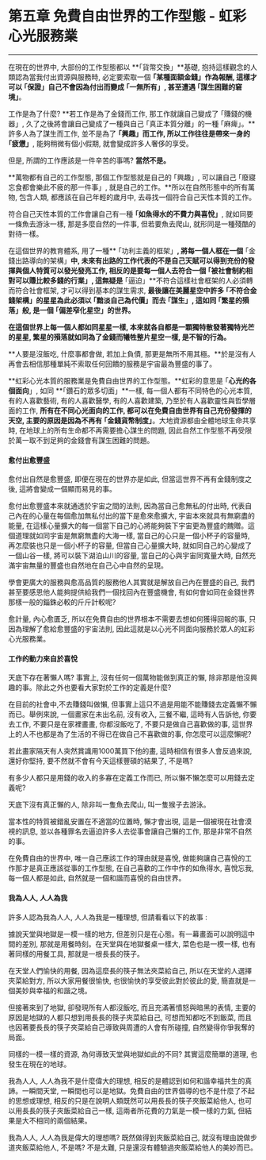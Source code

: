 # 第五章 免費自由世界的工作型態 - 虹彩心光服務業

---

在現在的世界中, 大部份的工作型態都以 **｢貨幣交換」**基礎, 抱持這樣觀念的人類認為當我付出資源與服務時, 必定要索取一個 **｢某種面額金錢」**作為報酬, 這樣才可以** ｢保證」**自己不會因為付出而變成 **｢一無所有」**,  甚至遭遇** ｢謀生困難的窘境」**。

工作是為了什麼? **若工作是為了金錢而工作, 那工作就讓自己變成了 ｢賺錢的機器」, 久了之後將會讓自己變成了一種與自己 ｢真正本質分離」的一種 ｢麻痺」。**許多人為了謀生而工作, 並不是為了 **｢興趣」**而工作, 所以工作往往是帶來一身的** ｢疲憊」**, 能夠稍微有個小假期, 就會變成許多人奢侈的享受。

但是, 所謂的工作應該是一件辛苦的事嗎? **當然不是。**

**萬物都有自己的工作型態, 那個工作型態就是自己的 ｢興趣」, 可以讓自己  ｢廢寢忘食都會樂此不疲的那一件事」, 就是自己的工作。**所以在自然形態中的所有萬物, 包含人類, 都應該在自己年輕的歲月中, 去尋找一個符合自己天性本質的工作。

符合自己天性本質的工作會讓自己有一種 **｢如魚得水的不費力與喜悅」**, 就如同要一條魚去游泳一樣, 那是多麼自然的一件事, 但若要魚去爬山, 就形同是一種殘酷的對待一樣。

在這個世界的教育體系, 用了一種** ｢功利主義的框架」**, 將每一個人框在一個** ｢金錢出路導向的架構」**中, 未來有出路的工作代表的不是自己天賦可以得到充份的發揮與個人特質可以發光發亮工作, 相反的是要每一個人去符合一個 **｢被社會制約相對可以賺比較多錢的行業」**, 這無疑是** ｢逼迫」**不符合這樣社會框架的人必須轉而符合社會框架, 才可以得到基本的謀生需求, **最後讓在美麗星空中許多 ｢不符合金錢架構」的星星為此必須以  ｢黯淡自己為代價」而去 ｢謀生」, 這如同 ｢繁星的殞落」般, 是一個 ｢偏差窄化星空」的世界。**

**在這個世界上每一個人都如同星星一樣, 本來就各自都是一顆獨特散發著獨特光芒的星星, 繁星的殞落就如同為了金錢而犧牲整片星空一樣, 是不智的行為。**

**人要是沒飯吃, 什麼事都會做, 若加上負債, 那更是無所不用其極。**於是沒有人再會去相信那種單純不索取任何回饋的服務是宇宙最為豐盛的事了。

**虹彩心光本質的服務業是免費自由世界的工作型態。**虹彩的意思是 ｢**心光的各個面向**」, 如同 **｢鑽石的眾多切面」**一樣, 每一個人都有不同特色的心光本質, 有的人喜歡藝術, 有的人喜歡醫學, 有的人喜歡建築, 乃至於有人喜歡靈性與哲學層面的工作, **所有在不同心光面向的工作, 都可以在免費自由世界有自己充份發揮的天空, 主要的原因是因為不再有 ｢金錢貨幣制度」**。大地資源都由全體地球生命共享時, 在地球上的所有生命都不再需要擔心謀生的問題, 因此自然工作型態不再受限於萬一取不到足夠的金錢會有謀生困難的問題。

#### 愈付出愈豐盛

愈付出自然是愈豐盛, 即便在現在的世界亦是如此, 但當這世界不再有金錢制度之後, 這將會變成一個顯而易見的事。

愈付出愈豐盛本來就通透於宇宙之間的法則, 因為當自己愈無私的付出時, 代表自己內在的心量在每個愈加無私付出的當下是愈來愈擴大, 宇宙本來就具有無窮盡的能量, 在這樣心量擴大的每一個當下自己的心將能夠裝下宇宙更為豐盛的餽贈。這個道理就如同宇宙是無窮無盡的大海一樣, 當自己的心只是一個小杯子的容量時, 再怎麼裝也只是一個小杯子的容量, 但當自己心量擴大時, 就如同自己的心變成了一個山谷一樣, 將可以裝下湖泊山川的容量, 當自己的心與宇宙同寬量大時, 自然充滿宇宙無量的豐盛也自然地在自己心中自然的呈現。

學會更廣大的服務與愈高品質的服務他人其實就是解放自己內在豐盛的自己, 我們甚至要感恩他人能夠提供給我們一個找回內在豐盛機會, 有如何會如同在金錢世界那樣一般的錙銖必較的斤斤計較呢?

愈計量, 內心愈匱乏, 所以在免費自由的世界根本不需要去想如何獲得回報的事, 只因為理解了愈給愈豐盛的宇宙法則, 因此這就是以心光不同面向服務於眾人的虹彩心光服務業。

#### 工作的動力來自於喜悅

天底下存在著懶人嗎? 事實上, 沒有任何一個萬物能做到真正的懶, 除非那是他沒興趣的事。除此之外也要看大家對於工作的定義是什麼?

在目前的社會中,不去賺錢叫做懶, 但事實上這只不過是用能不能賺錢去定義懶不懶而已。舉例來說, 一個畫家在未出名前, 沒有收入, 三餐不繼, 這時有人告訴他, 你要去工作, 不要只是在家裡畫畫, 你都沒飯吃了, 不要只是做自己喜歡做的事, 這世界上的人不也都是為了生活的不得已在做自己不喜歡做的事, 你怎麼可以這麼懶呢?

若此畫家隔天有人突然賞識用1000萬買下他的畫, 這時相信有很多人會反過來說, 還好你堅持, 要不然就不會有今天這樣豐碩的結果了, 不是嗎?

有多少人都只是用錢的收入的多寡在定義工作而已, 所以懶不懶怎麼可以用錢去定義呢?

天底下沒有真正懶的人, 除非叫一隻魚去爬山, 叫一隻猴子去游泳。

當本性的特質被錯亂安置在不適當的位置時, 懶才會出現, 這是一個被現在社會漠視的訊息, 並以各種罪名去逼迫許多人去從事會讓自己懶的工作, 那是非常不自然的事。

在免費自由的世界中, 唯一自己應該工作的理由就是喜悅, 做能夠讓自己喜悅的工作那才是真正應該從事的工作型態, 在自己喜歡的工作中作的如魚得水, 喜悅忘我, 每一個人都是如此, 自然就是一個和諧而喜悅的自由世界。

#### 我為人人, 人人為我

許多人認為我為人人, 人人為我是一種理想, 但請看看以下的故事 :

據說天堂與地獄是一模一樣的地方, 但差別只是在心態。有一幕畫面可以說明這中間的差別, 那就是用餐時刻。在天堂與在地獄餐桌一樣大, 菜色也是一模一樣, 也有著同樣的用餐工具, 那就是一根長長的筷子。

在天堂人們愉快的用餐, 因為這麼長的筷子無法夾菜給自己, 所以在天堂的人選擇夾菜給對方, 所以大家用餐很愉快, 也很愉快的享受彼此對於彼此的愛, 簡直就是一個美妙與幸福的和諧之境。

但接著來到了地獄, 卻發現所有人都沒飯吃, 而且充滿著憤怒與暗黑的表情, 主要的原因是地獄的人都只想到用長長的筷子夾菜給自己, 可想而知都吃不到飯菜, 而且也因著要長長的筷子夾菜給自己導致與周遭的人會有所碰撞, 自然變得你爭我奪的局面。

同樣的一模一樣的資源, 為何導致天堂與地獄如此的不同? 其實這麼簡單的道理, 也發生在現在的地球。

我為人人, 人人為我不是什麼偉大的理想, 相反的是體認到如何和諧幸福共生的真諦。一瞬間天堂, 一瞬間也可以是地獄。免費自由的世界倡導的也不是什麼了不起的思想或理想, 相反的只是在說明人類既然可以用長長的筷子夾飯菜給他人, 也可以用長長的筷子夾飯菜給自己一樣, 這兩者所花費的力氣是一模一樣的力氣, 但結果是大不相同的兩個結果。

我為人人, 人人為我是偉大的理想嗎? 既然做得到夾飯菜給自己, 就沒有理由說做步道夾飯菜給他人, 不是嗎? 不是太難, 只是還沒有體驗過夾飯菜給他人的美妙而已。

